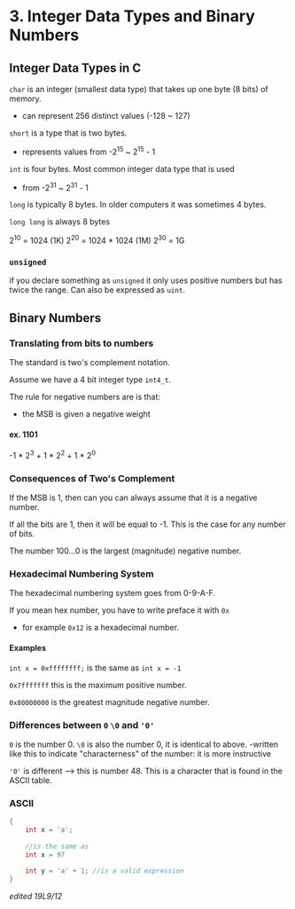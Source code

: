 # 3. Integer Data Types and Binary Numbers

## Integer Data Types in C

`char` is an integer (smallest data type) that takes up one byte (8 bits) of memory.
- can represent 256 distinct values (-128 ~ 127)

`short` is a type that is two bytes.
- represents values from -2<sup>15</sup> ~ 2<sup>15</sup> - 1

`int` is four bytes. Most common integer data type that is used
- from -2<sup>31</sup> ~ 2<sup>31</sup> - 1

`long` is typically 8 bytes. In older computers it was sometimes 4 bytes.

`long long` is always 8 bytes

2<sup>10</sup> = 1024 (1K)
2<sup>20</sup> = 1024 * 1024 (1M)
2<sup>30</sup> = 1G

### `unsigned`

if you declare something as `unsigned` it only uses positive numbers but has twice the range. Can also be expressed as `uint`.

## Binary Numbers

### Translating from bits to numbers

The standard is two's complement notation. 

Assume we have a 4 bit integer type `int4_t`.

The rule for negative numbers are is that:
- the MSB is given a negative weight

#### ex. 1101

-1 * 2<sup>3</sup> + 1 * 2<sup>2</sup> + 1 * 2<sup>0</sup>

### Consequences of Two's Complement

If the MSB is 1, then can you can always assume that it is a negative number.

If all the bits are 1, then it will be equal to -1. This is the case for any number of bits.

The number 100...0 is the largest (magnitude) negative number.

### Hexadecimal Numbering System

The hexadecimal numbering system goes from 0-9-A-F.

If you mean hex number, you have to write preface it with `0x`
- for example `0x12` is a hexadecimal number. 

#### Examples

`int x = 0xffffffff;` is the same as `int x = -1`

`0x7fffffff` this is the maximum positive number.

`0x80000000` is the greatest magnitude negative number.

### Differences between `0` `\0` and `'0'`

`0` is the number 0.
`\0` is also the number 0, it is identical to above.
-written like this to indicate "characterness" of the number: it is more instructive

`'0'` is different --> this is number 48. This is a character that is found in the ASCII table. 


### ASCII

```C
{
    int x = 'a';
    
    //is the same as
    int x = 97
    
    int y = 'a' + 1; //is a valid expression
}
``` 

*edited 19L9/12*
